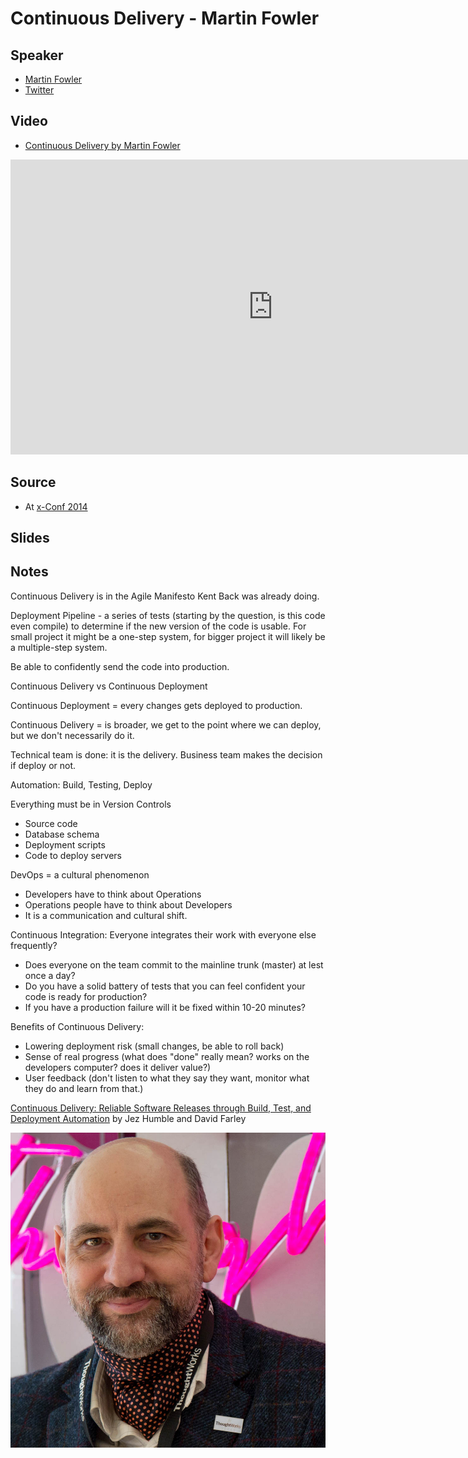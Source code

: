 # Continuous Delivery - Martin Fowler

## Speaker

* [Martin Fowler](https://martinfowler.com/)
* [Twitter](https://twitter.com/martinfowler)

## Video

* [Continuous Delivery by Martin Fowler](https://www.youtube.com/watch?v=aoMfbgF2D_4)

<iframe width="840" height="472" src="https://www.youtube.com/embed/aoMfbgF2D_4"
frameborder="0"
allow="accelerometer; autoplay; encrypted-media; gyroscope; picture-in-picture"
allowfullscreen>
</iframe>

## Source

* At [x-Conf 2014](https://www.thoughtworks.com/talks/software-development-21st-century-xconf-europe-2014)

## Slides

## Notes


Continuous Delivery is in the Agile Manifesto
Kent Back was already doing.

Deployment Pipeline - a series of tests (starting by the question, is this code even compile) to determine if the new version of the code is usable.
For small project it might be a one-step system, for bigger project it will likely be a multiple-step system.


Be able to confidently send the code into production.

Continuous Delivery vs Continuous Deployment


Continuous Deployment = every changes gets deployed to production.

Continuous Delivery = is broader, we get to the point where we can deploy, but we don't necessarily do it.

Technical team is done: it is the delivery.
Business team makes the decision if deploy or not.


Automation: Build, Testing, Deploy

Everything must be in Version Controls
* Source code
* Database schema
* Deployment scripts
* Code to deploy servers


DevOps = a cultural phenomenon
* Developers have to think about Operations
* Operations people have to think about Developers
* It is a communication and cultural shift.

Continuous Integration: Everyone integrates their work with everyone else frequently?

* Does everyone on the team commit to the mainline trunk (master) at lest once a day?
* Do you have a solid battery of tests that you can feel confident your code is ready for production?
* If you have a production failure will it be fixed within 10-20 minutes?

Benefits of Continuous Delivery:
- Lowering deployment risk    (small changes, be able to roll back)
- Sense of real progress (what does "done" really mean? works on the developers computer? does it deliver value?)
- User feedback (don't listen to what they say they want, monitor what they do and learn from that.)


[Continuous Delivery: Reliable Software Releases through Build, Test, and Deployment Automation](https://www.amazon.com/Continuous-Delivery-Deployment-Automation-Addison-Wesley/dp/0321601912) by
Jez Humble and David Farley

![](assets/img/p/martin_fowler.jpg)



